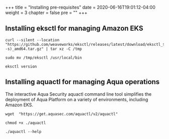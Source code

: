 +++
title = "Installing pre-requisites"
date = 2020-06-16T19:01:12-04:00
weight = 3
chapter = false
pre = "<b></b>"
+++

## Installing eksctl for managing Amazon EKS
```shell
curl --silent --location "https://github.com/weaveworks/eksctl/releases/latest/download/eksctl_$(uname -s)_amd64.tar.gz" | tar xz -C /tmp

sudo mv /tmp/eksctl /usr/local/bin

eksctl version
```

## Installing aquactl for managing Aqua operations
The interactive Aqua Security aquactl command line tool simplifies the deployment of Aqua Platform on a variety of environments, including Amazon EKS. 

```shell
wget  "https://get.aquasec.com/aquactl/v2/aquactl"

chmod +x ./aquactl

./aquactl --help
```                                                 
